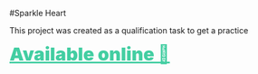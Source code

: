 #Sparkle Heart

This project was created as a qualification task to get a practice

<a href="https://rakitenkogermans.github.io/sparkle-heart-website/" style="color:#43cea2; font-size: 32px; font-weight: 900;">Available online 🔗
</a>
